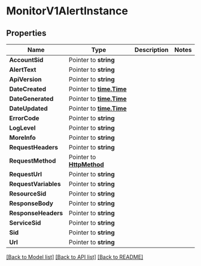 # MonitorV1AlertInstance

## Properties

Name | Type | Description | Notes
------------ | ------------- | ------------- | -------------
**AccountSid** | Pointer to **string** |  |
**AlertText** | Pointer to **string** |  |
**ApiVersion** | Pointer to **string** |  |
**DateCreated** | Pointer to [**time.Time**](time.Time.md) |  |
**DateGenerated** | Pointer to [**time.Time**](time.Time.md) |  |
**DateUpdated** | Pointer to [**time.Time**](time.Time.md) |  |
**ErrorCode** | Pointer to **string** |  |
**LogLevel** | Pointer to **string** |  |
**MoreInfo** | Pointer to **string** |  |
**RequestHeaders** | Pointer to **string** |  |
**RequestMethod** | Pointer to [**HttpMethod**](http_method.md) |  |
**RequestUrl** | Pointer to **string** |  |
**RequestVariables** | Pointer to **string** |  |
**ResourceSid** | Pointer to **string** |  |
**ResponseBody** | Pointer to **string** |  |
**ResponseHeaders** | Pointer to **string** |  |
**ServiceSid** | Pointer to **string** |  |
**Sid** | Pointer to **string** |  |
**Url** | Pointer to **string** |  |

[[Back to Model list]](../README.md#documentation-for-models) [[Back to API list]](../README.md#documentation-for-api-endpoints) [[Back to README]](../README.md)


